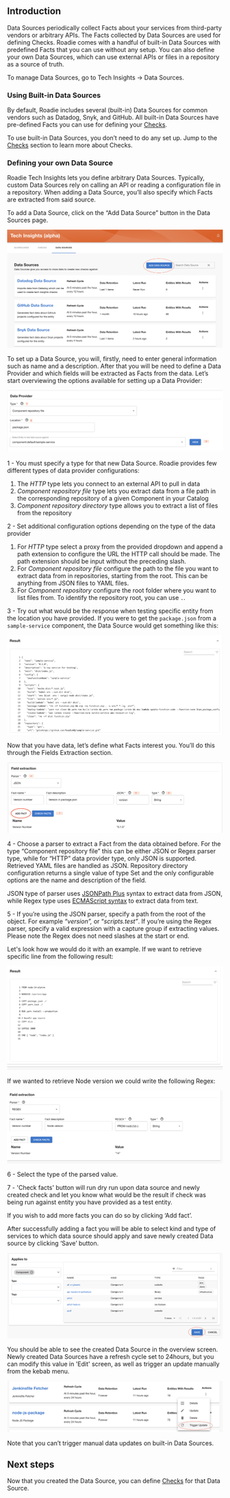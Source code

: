 
## Introduction

Data Sources periodically collect Facts about your services from third-party vendors or arbitrary APIs. The Facts collected by Data Sources are used for defining Checks. Roadie comes with a handful of built-in Data Sources with predefined Facts that you can use without any setup. You can also define your own Data Sources, which can use external APIs or files in a repository as a source of truth.

To manage Data Sources, go to Tech Insights → Data Sources.

### Using Built-in Data Sources

By default, Roadie includes several (built-in) Data Sources for common vendors such as Datadog, Snyk, and GitHub. All built-in Data Sources have pre-defined Facts you can use for defining your [Checks](../checks/).

To use built-in Data Sources, you don’t need to do any set up. Jump to the [Checks](../checks/) section to learn more about Checks.

### Defining your own Data Source

Roadie Tech Insights lets you define arbitrary Data Sources. Typically, custom Data Sources rely on calling an API or reading a configuration file in a repository. When adding a Data Source, you’ll also specify which Facts are extracted from said source.

To add a Data Source, click on the “Add Data Source” button in the Data Sources page.

![Add Data Source](./data-sources-overview.png)

To set up a Data Source, you will, firstly, need to enter general information such as name and a description. After that you will be need to define a Data Provider and which fields will be extracted as Facts from the data. Let’s start overviewing the options available for setting up a Data Provider:

![Add Data Provider](./data-provider-step.png)

1 - You must specify a type for that new Data Source. Roadie provides few different types of data provider configurations:
  1. The _HTTP_ type lets you connect to an external API to pull in data
  2. _Component repository file_ type lets you extract data from a file path in the corresponding repository of a given Component in your Catalog
  3. _Component repository directory_ type allows you to extract a list of files from the repository

2 - Set additional configuration options depending on the type of the data provider
  1. For _HTTP_ type select a proxy from the provided dropdown and append a path extension to configure the URL the HTTP call should be made. The path extension should be input without the preceding slash. 
  2. For _Component repository file_ configure the path to the file you want to extract data from in repositories, starting from the root. This can be anything from JSON files to YAML files.
  3. For _Component repository_ configure the root folder where you want to list files from. To identify the repository root, you can use `.`. 

3 - Try out what would be the response when testing specific entity from the location you have provided. If you were to get the `package.json` from a `sample-service` component, the Data Source would get something like this:

![Dry run](./dry-run-result.png)

Now that you have data, let’s define what Facts interest you. You’ll do this through the Fields Extraction section.

![Fields extraction](./field-extraction.png)

4 - Choose a parser to extract a Fact from the data obtained before. For the type “Component repository file” this can be either JSON or Regex parser type, while for “HTTP” data provider type, only JSON is supported. Retrieved YAML files are handled as JSON. Repository directory configuration returns a single value of type Set and the only configurable options are the name and description of the field.  

JSON type of parser uses [JSONPath Plus](https://jsonpath-plus.github.io/JSONPath/docs/ts/) syntax to extract data from JSON, while Regex type uses [ECMAScript syntax](https://developer.mozilla.org/en-US/docs/Web/JavaScript/Guide/Regular_Expressions) to extract data from text.

5 - If you’re using the JSON parser, specify a path from the root of the object. For example _“version”,_ or “_scripts.test”_. If you’re using the Regex parser, specify a valid expression with a capture group if extracting values. Please note the Regex does not need slashes at the start or end.

Let's look how we would do it with an example. If we want to retrieve specific line from the following result:

![Regex result](./dry-run-yaml-result.png)

If we wanted to retrieve Node version we could write the following Regex:

![Field extraction Regex](./field-extraction-regex.png)

6 - Select the type of the parsed value.

7 - 'Check facts' button will run dry run upon data source and newly created check and let you know what would be the result if check was being run against entity you have provided as a test entity.

If you wish to add more facts you can do so by clicking ‘Add fact’.

After successfully adding a fact you will be able to select kind and type of services to which data source should apply and save newly created Data source by clicking ‘Save’ button.

![Data Source Entity Filter](../data-sources/data-source-entity-filter.png)

You should be able to see the created Data Source in the overview screen. Newly created Data Sources have a refresh cycle set to 24hours, but you can modify this value in 'Edit' screen, as well as trigger an update manually from the kebab menu.

![Trigger update](../data-sources//trigger-update.png)

Note that you can’t trigger manual data updates on built-in Data Sources.

## Next steps

Now that you created the Data Source, you can define [Checks](../checks/) for that Data Source.
